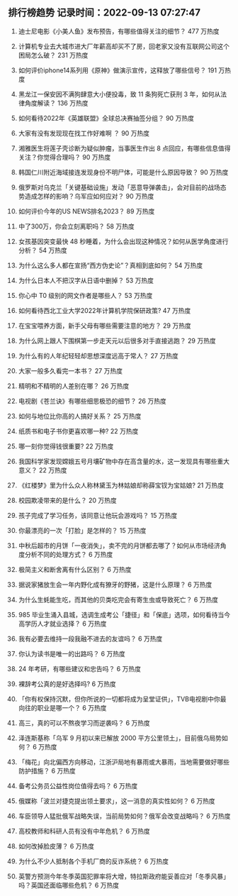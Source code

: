 
## 排行榜趋势 记录时间：2022-09-13 07:27:47
  
  1. 迪士尼电影《小美人鱼》发布预告，有哪些值得关注的细节？ 477 万热度
    
  2. 计算机专业去大城市进大厂年薪高却买不了房，回老家又没有互联网公司这个困局怎么破？ 231 万热度
    
  3. 如何评价iphone14系列用《原神》做演示宣传，这释放了哪些信号？ 191 万热度
    
  4. 黑龙江一保安因不满狗肆意大小便投毒，致 11 条狗死亡获刑 3 年，如何从法律角度解读？ 136 万热度
    
  5. 如何看待2022年《英雄联盟》全球总决赛抽签分组？ 90 万热度
    
  6. 大家有没有发现现在找工作好难啊 ？ 90 万热度
    
  7. 湘雅医生将莲子壳诊断为疑似肿瘤，当事医生作出 8 点回应，有哪些信息值得关注？你觉得合理吗？ 90 万热度
    
  8. 韩国仁川附近海域接连发现身份不明尸体，可能是什么原因导致？ 90 万热度
    
  9. 俄罗斯对乌克兰「关键基础设施」发动「恶意导弹袭击」，会对目前的战场态势造成怎样的影响？乌军应如何应对？ 90 万热度
    
  10. 如何评价今年的US NEWS排名2023？ 89 万热度
    
  11. 中了300万，你会立刻离职吗？ 58 万热度
    
  12. 女孩基因突变最快 48 秒睡着，为什么会出现这种情况？如何从医学角度进行分析？ 54 万热度
    
  13. 为什么这么多人都在宣扬“西方伪史论”？真相到底如何？ 54 万热度
    
  14. 为什么日本人不把汉字从日语中删掉？ 53 万热度
    
  15. 你心中 T0 级别的网文作者是哪些人？ 53 万热度
    
  16. 如何看待西北工业大学2022年计算机学院保研政策? 47 万热度
    
  17. 在宝宝喂养方面，新手父母有哪些需要注意的地方？ 29 万热度
    
  18. 为什么网上跟人下围棋第一步走天元以后很多对手直接逃跑？ 29 万热度
    
  19. 为什么有的人年纪轻轻却思想深度远高于常人？ 27 万热度
    
  20. 大家一般多久看完一本书？ 27 万热度
    
  21. 精明和不精明的人差别在哪？ 26 万热度
    
  22. 电视剧《苍兰诀》有哪些细思极恐的细节？ 26 万热度
    
  23. 如何与地位比你高的人搞好关系？ 25 万热度
    
  24. 纸质书和电子书你更喜欢哪一种? 22 万热度
    
  25. 哪一刻你觉得钱很重要? 22 万热度
    
  26. 我国科学家发现嫦娥五号月壤矿物中存在高含量的水，这一发现具有哪些重大意义？ 22 万热度
    
  27. 《红楼梦》里为什么众人称林黛玉为林姑娘却称薛宝钗为宝姑娘? 21 万热度
    
  28. 校园欺凌带来的是什么？ 20 万热度
    
  29. 孩子完成了学习任务，该同意让他玩会游戏吗？ 15 万热度
    
  30. 你最漂亮的一次「打脸」是怎样的？ 15 万热度
    
  31. 中秋后超市的月饼「一夜消失」，卖不完的月饼都去哪了？如何从市场经济角度分析不同的处理方式？ 6 万热度
    
  32. 极简主义和断舍离有什么区别？ 6 万热度
    
  33. 据说家猪放生会一年内野化成有獠牙的野猪，这是什么原理？ 6 万热度
    
  34. 为什么生蚝能生吃，而其他的贝类吃完会有寄生虫或导致死亡？ 6 万热度
    
  35. 985 毕业生涌入县城，选调生成考公「捷径」和「保底」选项，如何看待当今高学历人才就业选择？ 6 万热度
    
  36. 我有必要去维持一段我融不进去的友谊吗？ 6 万热度
    
  37. 你认为读书是唯一的出路吗？ 6 万热度
    
  38. 24 年考研，有哪些建议和忠告吗？ 6 万热度
    
  39. 裸辞考公真的是好选择吗? 6 万热度
    
  40. 「你有权保持沉默，但你所说的一切都将成为呈堂证供」，TVB电视剧中你最向往的职业是哪一个？ 6 万热度
    
  41. 高三，真的可以不熬夜学习而逆袭吗？ 6 万热度
    
  42. 泽连斯基称「乌军 9 月初以来已解放 2000 平方公里领土」，目前俄乌局势如何？ 6 万热度
    
  43. 「梅花」向北偏西方向移动，江浙沪局地有暴雨或大暴雨，当地需要做好哪些防护措施？ 6 万热度
    
  44. 备考公务员公益性岗位值得去吗？ 6 万热度
    
  45. 俄媒称「波兰对捷克提出领土要求」，这一消息的真实性如何？ 6 万热度
    
  46. 车臣领导人猛批俄军战略失误，当前局势如何？俄军会改变战略吗？ 6 万热度
    
  47. 高校教师和科研人员有没有中年危机？ 6 万热度
    
  48. 如何改掉脸皮薄？ 6 万热度
    
  49. 为什么不少人抵制各个手机厂商的反诈系统？ 6 万热度
    
  50. 英警方预测今年冬季英国犯罪率将大增，特拉斯政府能妥善应对「冬季风暴」吗？英国还面临哪些危机？ 6 万热度
    